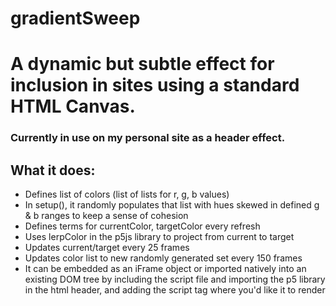 # gradientSweep

# A dynamic but subtle effect for inclusion in sites using a standard HTML Canvas.
### Currently in use on my personal site as a header effect. 

## What it does:
- Defines list of colors (list of lists for r, g, b values)
- In setup(), it randomly populates that list with hues skewed in defined g & b ranges to keep a sense of cohesion
- Defines terms for currentColor, targetColor every refresh
- Uses lerpColor in the p5js library to project from current to target
- Updates current/target every 25 frames 
- Updates color list to new randomly generated set every 150 frames
- It can be embedded as an iFrame object or imported natively into an existing DOM tree by including the script file and importing the p5 library in the html header, and adding the script tag where you'd like it to render
